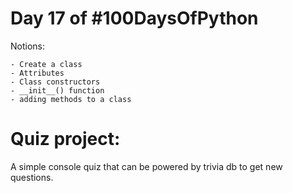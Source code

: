 # Day 17 of #100DaysOfPython

Notions:

    - Create a class
    - Attributes
    - Class constructors
    - __init__() function
    - adding methods to a class

# Quiz project:

A simple console quiz that can be powered by trivia db to get new questions.
